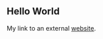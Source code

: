 ## Hello World

<p>My link to an external <a href="https://www.google.com/" title="Title"> website</a>.</p>
